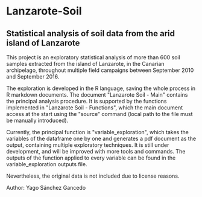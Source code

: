 # Lanzarote-Soil

## Statistical analysis of soil data from the arid island of Lanzarote

This project is an exploratory statistical analysis of more than 600 soil samples extracted from the island of Lanzarote, in the Canarian archipelago, throughout multiple
field campaigns between September 2010 and September 2016.

The exploration is developed in the R language, saving the whole process in R markdown documents. The document "Lanzarote Soil - Main" contains the principal analysis procedure. It is supported by the functions implemented in "Lanzarote Soil - Functions", which the main document access at the start using the "source" command (local path to the file must be manually introduced).

Currently, the principal function is "variable_exploration", which takes the variables of the dataframe one by one and generates a pdf document as the output, containing multiple  exploratory techniques. It is still under development, and will be improved with more tools and commands. The outputs of the function applied to every variable can be found in the variable_exploration outputs file.

Nevertheless, the original data is not included due to license reasons.

Author: Yago Sánchez Gancedo
